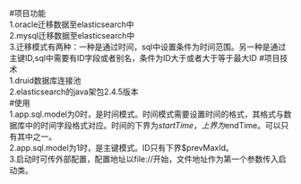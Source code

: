 #项目功能</br>
1.oracle迁移数据至elasticsearch中</br>
2.mysql迁移数据至elasticsearch中</br>
3.迁移模式有两种：一种是通过时间，sql中设置条件为时间范围。另一种是通过主键ID,sql中需要有ID字段或者别名，条件为ID大于或者大于等于最大ID
#项目技术</br>
1.druid数据库连接池</br>
2.elasticsearch的java架包2.4.5版本</br>
#使用</br>
1.app.sql.model为0时，是时间模式。时间模式需要设置时间的格式，其格式与数据库中的时间字段格式对应。时间的下界为$startTime，上界为$endTime。可以只有其中之一。</br>
2.app.sql.model为1时，是主键模式。ID只有下界$prevMaxId。</br>
3.启动时可传外部配置，配置地址以file://开始，文件地址作为第一个参数传入启动类。</br>